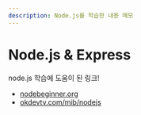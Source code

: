 ```yaml
---
description: Node.js를 학습한 내용 메모
---
```


# Node.js & Express

node.js 학습에 도움이 된 링크!

* [nodebeginner.org](https://www.nodebeginner.org/index-kr.html#how-to-not-do-it)
* [okdevtv.com/mib/nodejs](https://okdevtv.com/mib/nodejs)

